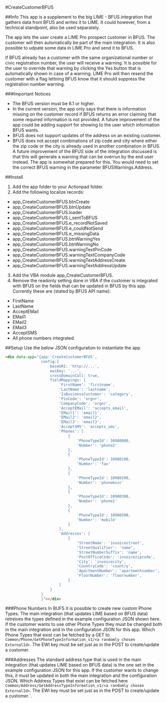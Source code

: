 #CreateCustomerBFUS

##Info
This app is a supplement to the big LIME - BFUS integration that gathers data from BFUS and writes it to LIME. It could however, from a technical standpoint, also be used separately.

The app lets the user create a LIME Pro prospect customer in BFUS. The customer will then automatically be part of the main integration. It is also possible to udpate some data in LIME Pro and send it to BFUS.

If BFUS already has a customer with the same organizational number or civic registration number, the user will receive a warning. It is possible for the user to override that warning by clicking the Yes button that is automatically shown in case of a warning. LIME Pro will then resend the customer with a flag lettning BFUS know that it should suppress the registration number warning.

###Important Notices
* The BFUS version must be 6.1 or higher.
* In the current version, the app only says that there is information missing on the customer record if BFUS returns an error claiming that some required information is not provided. A future improvement of the app could be adding support for showing to the user which information BFUS wants.
* BFUS does not support updates of the address on an existing customer.
* BFUS does not accept combinations of zip code and city where either the zip code or the city is already used in another combination in BFUS. A future improvement of the BFUS side of the integration discussed is that this will generate a warning that can be overrun by the end user instead. The app is somewhat prepared for this. You would need to set the correct BFUS warning in the parameter BFUSWarnings.Address.

##Install
1. Add the app folder to your Actionpad folder.
2. Add the following localize records:
*	app_CreateCustomerBFUS.btnCreate
*	app_CreateCustomerBFUS.btnUpdate
*	app_CreateCustomerBFUS.loader
*	app_CreateCustomerBFUS.i_sentToBFUS
*	app_CreateCustomerBFUS.e_recordNotSaved
*	app_CreateCustomerBFUS.e_couldNotSend
*	app_CreateCustomerBFUS.e_missingData
*	app_CreateCustomerBFUS.btnWarningYes
*	app_CreateCustomerBFUS.btnWarningNo
*	app_CreateCustomerBFUS.warningTextPinCode
*	app_CreateCustomerBFUS.warningTextCompanyCode
*	app_CreateCustomerBFUS.warningTextAddressCreate
*	app_CreateCustomerBFUS.warningTextAddressUpdate
3. Add the VBA module app_CreateCustomerBFUS.
4. Remove the readonly setting done in VBA if the customer is integrated with BFUS on the fields that can be updated in BFUS by this app. Currently these are (stated by BFUS API name):
* FirstName
* LastName
* AcceptEMail
* EMail1
* EMail2
* EMail3
* AcceptSMS
* All phone numbers integrated.



##Setup
Use the below JSON configuration to instantiate the app.
```html
<div data-app="{app:'CreateCustomerBFUS',
				config:{
					baseURI: 'http://...',
					ewiKey: '...',
					crossDomainCall: true,
					fieldMappings: {
						'FirstName': 'firstname',
						'LastName': 'lastname',	
						'IsBusinessCustomer': 'category',
						'PinCode': 'orgnr',
						'CompanyCode': 'orgnr',
						'AcceptEMail': 'accepts_email',
						'EMail1': 'email1',
						'EMail2': 'email2',
						'EMail3': 'email3',
						'AcceptSMS': 'accepts_sms',
						'Phones': [
							{
								'PhoneTypeId': 10980000,
								'Number': 'phone2'
							},
							{
								'PhoneTypeId': 10980100,
								'Number': 'fax'
							},
							{
								'PhoneTypeId': 10980200,
								'Number': 'phonemisc'
							},
							{
								'PhoneTypeId': 10980300,
								'Number': 'phone1'
							},
							{
								'PhoneTypeId': 10980500,
								'Number': 'mobile'
							}
						],
						'Addresses': [
							{
								'StreetName': 'invoicestreet',
								'StreetQualifier': 'name',
								'StreetNumberSuffix': 'name',
								'PostOfficeCode': 'invoicezipcode',
								'City': 'invoicecity',
								'CountryCode': 'country',
								'ApartmentNumber': 'apartmentnumber',
								'FloorNumber': 'floornumber',
							}
						]
					}
				}
				}"></div>
```

###Phone Numbers
In BUFS it is possible to create new custom Phone Types. The main integration (that updates LIME based on BFUS data) retreives the types defined in the example configuration JSON shown here. If the customer wants to use other Phone Types they must be changed both in the main integration and in the configuration JSON for this app. Which Phone Types that exist can be fetched by a GET to `Common/Phone/GetPhoneTypeInformation_v1/<a randomly chosen ExternalId>`. The EWI key must be set just as in the POST to create/update a customer.

###Addresses
The standard address type that is used in the main integration (that updates LIME based on BFUS data) is the one set in the example configuration JSON for this app. If the customer wants to change this, it must be updated in both the main integration and the configuration JSON. Which Address Types that exist can be fetched here `Common/Address/GetAddressTypeInformation_v1/<a randomly chosen ExternalId>`. The EWI key must be set just as in the POST to create/update a customer.`.